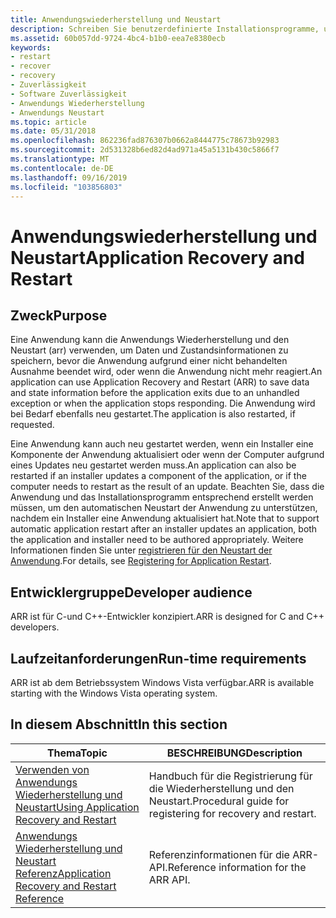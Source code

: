 ```yaml
---
title: Anwendungswiederherstellung und Neustart
description: Schreiben Sie benutzerdefinierte Installationsprogramme, um eine herunter gefahrene Anwendung automatisch neu zu starten, um ein Update abzuschließen. Speichern von Daten und Konfigurieren der Anwendungs Wiederherstellung vor dem Beenden der Programme.
ms.assetid: 60b057dd-9724-4bc4-b1b0-eea7e8380ecb
keywords:
- restart
- recover
- recovery
- Zuverlässigkeit
- Software Zuverlässigkeit
- Anwendungs Wiederherstellung
- Anwendungs Neustart
ms.topic: article
ms.date: 05/31/2018
ms.openlocfilehash: 862236fad876307b0662a8444775c78673b92983
ms.sourcegitcommit: 2d531328b6ed82d4ad971a45a5131b430c5866f7
ms.translationtype: MT
ms.contentlocale: de-DE
ms.lasthandoff: 09/16/2019
ms.locfileid: "103856803"
---
```

# <a name="application-recovery-and-restart"></a><span data-ttu-id="17241-111">Anwendungswiederherstellung und Neustart</span><span class="sxs-lookup"><span data-stu-id="17241-111">Application Recovery and Restart</span></span>

## <a name="purpose"></a><span data-ttu-id="17241-112">Zweck</span><span class="sxs-lookup"><span data-stu-id="17241-112">Purpose</span></span>

<span data-ttu-id="17241-113">Eine Anwendung kann die Anwendungs Wiederherstellung und den Neustart (arr) verwenden, um Daten und Zustandsinformationen zu speichern, bevor die Anwendung aufgrund einer nicht behandelten Ausnahme beendet wird, oder wenn die Anwendung nicht mehr reagiert.</span><span class="sxs-lookup"><span data-stu-id="17241-113">An application can use Application Recovery and Restart (ARR) to save data and state information before the application exits due to an unhandled exception or when the application stops responding.</span></span> <span data-ttu-id="17241-114">Die Anwendung wird bei Bedarf ebenfalls neu gestartet.</span><span class="sxs-lookup"><span data-stu-id="17241-114">The application is also restarted, if requested.</span></span>

<span data-ttu-id="17241-115">Eine Anwendung kann auch neu gestartet werden, wenn ein Installer eine Komponente der Anwendung aktualisiert oder wenn der Computer aufgrund eines Updates neu gestartet werden muss.</span><span class="sxs-lookup"><span data-stu-id="17241-115">An application can also be restarted if an installer updates a component of the application, or if the computer needs to restart as the result of an update.</span></span> <span data-ttu-id="17241-116">Beachten Sie, dass die Anwendung und das Installationsprogramm entsprechend erstellt werden müssen, um den automatischen Neustart der Anwendung zu unterstützen, nachdem ein Installer eine Anwendung aktualisiert hat.</span><span class="sxs-lookup"><span data-stu-id="17241-116">Note that to support automatic application restart after an installer updates an application, both the application and installer need to be authored appropriately.</span></span> <span data-ttu-id="17241-117">Weitere Informationen finden Sie unter [registrieren für den Neustart der Anwendung](registering-for-application-restart.md).</span><span class="sxs-lookup"><span data-stu-id="17241-117">For details, see [Registering for Application Restart](registering-for-application-restart.md).</span></span>

## <a name="developer-audience"></a><span data-ttu-id="17241-118">Entwicklergruppe</span><span class="sxs-lookup"><span data-stu-id="17241-118">Developer audience</span></span>

<span data-ttu-id="17241-119">ARR ist für C-und C++-Entwickler konzipiert.</span><span class="sxs-lookup"><span data-stu-id="17241-119">ARR is designed for C and C++ developers.</span></span>

## <a name="run-time-requirements"></a><span data-ttu-id="17241-120">Laufzeitanforderungen</span><span class="sxs-lookup"><span data-stu-id="17241-120">Run-time requirements</span></span>

<span data-ttu-id="17241-121">ARR ist ab dem Betriebssystem Windows Vista verfügbar.</span><span class="sxs-lookup"><span data-stu-id="17241-121">ARR is available starting with the Windows Vista operating system.</span></span>

## <a name="in-this-section"></a><span data-ttu-id="17241-122">In diesem Abschnitt</span><span class="sxs-lookup"><span data-stu-id="17241-122">In this section</span></span>



| <span data-ttu-id="17241-123">Thema</span><span class="sxs-lookup"><span data-stu-id="17241-123">Topic</span></span>                                                                                                   | <span data-ttu-id="17241-124">BESCHREIBUNG</span><span class="sxs-lookup"><span data-stu-id="17241-124">Description</span></span>                                                           |
|---------------------------------------------------------------------------------------------------------|-----------------------------------------------------------------------|
| [<span data-ttu-id="17241-125">Verwenden von Anwendungs Wiederherstellung und Neustart</span><span class="sxs-lookup"><span data-stu-id="17241-125">Using Application Recovery and Restart</span></span>](using-application-recovery-and-restart.md)<br/>         | <span data-ttu-id="17241-126">Handbuch für die Registrierung für die Wiederherstellung und den Neustart.</span><span class="sxs-lookup"><span data-stu-id="17241-126">Procedural guide for registering for recovery and restart.</span></span><br/> |
| [<span data-ttu-id="17241-127">Anwendungs Wiederherstellung und Neustart Referenz</span><span class="sxs-lookup"><span data-stu-id="17241-127">Application Recovery and Restart Reference</span></span>](application-recovery-and-restart-reference.md)<br/> | <span data-ttu-id="17241-128">Referenzinformationen für die ARR-API.</span><span class="sxs-lookup"><span data-stu-id="17241-128">Reference information for the ARR API.</span></span> <br/>                    |



 

 

 





